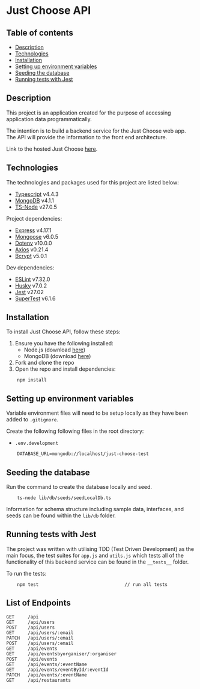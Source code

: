 # Just Choose API

## Table of contents

-   [Description](#description)
-   [Technologies](#technologies)
-   [Installation](#installation)
-   [Setting up environment variables](#setting-up-environment-variables)
-   [Seeding the database](#seeding-the-database)
-   [Running tests with Jest](#running-tests-with-jest)

## Description

This project is an application created for the purpose of accessing application data programmatically.

The intention is to build a backend service for the Just Choose web app. The API will provide the information to the front end architecture.

Link to the hosted Just Choose [here](https://just-choose.herokuapp.com/api/).

## Technologies

The technologies and packages used for this project are listed below:

-   [Typescript](https://www.typescriptlang.org/) v4.4.3
-   [MongoDB](https://www.mongodb.com/) v4.1.1
-   [TS-Node](https://www.npmjs.com/package/ts-node) v27.0.5

Project dependencies:

-   [Express](https://expressjs.com/) v4.17.1
-   [Mongoose](https://mongoosejs.com/) v6.0.5
-   [Dotenv](https://www.npmjs.com/package/dotenv) v10.0.0
-   [Axios](https://www.npmjs.com/package/axios) v0.21.4
-   [Bcrypt](https://www.npmjs.com/package/bcrypt) v5.0.1

Dev dependencies:

-   [ESLint](https://eslint.org/) v7.32.0
-   [Husky](https://www.npmjs.com/package/husky) v7.0.2
-   [Jest](https://jestjs.io/) v27.02
-   [SuperTest](https://www.npmjs.com/package/supertest) v6.1.6

## Installation

To install Just Choose API, follow these steps:

1. Ensure you have the following installed:
    - Node.js (download [here](https://nodejs.org/en/))
    - MongoDB (download [here](https://www.mongodb.com/try/download/community))
2. Fork and clone the repo
3. Open the repo and install dependencies:

```
    npm install
```

## Setting up environment variables

Variable environment files will need to be setup locally as they have been added to `.gitignore`.

Create the following following files in the root directory:

-   `.env.development`

```
    DATABASE_URL=mongodb://localhost/just-choose-test
```

## Seeding the database

Run the command to create the database locally and seed.

```
    ts-node lib/db/seeds/seedLocalDb.ts
```

Information for schema structure including sample data, interfaces, and seeds can be found within the `lib/db` folder.

## Running tests with Jest

The project was written with utilising TDD (Test Driven Development) as the main focus, the test suites for `app.js` and `utils.js` which tests all of the functionality of this backend service can be found in the `__tests__` folder.

To run the tests:

```
    npm test                                // run all tests

```

## List of Endpoints

```
GET     /api
GET     /api/users
POST    /api/users
GET     /api/users/:email
PATCH   /api/users/:email
POST    /api/users/:email
GET     /api/events
GET     /api/eventsbyorganiser/:organiser
POST    /api/events
GET     /api/events/:eventName
GET     /api/events/eventById/:eventId
PATCH   /api/events/:eventName
GET     /api/restaurants
```
